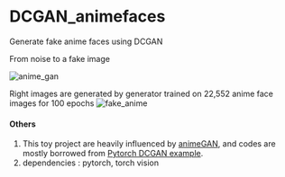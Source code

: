 # DCGAN_animefaces
Generate fake anime faces using DCGAN



From noise to a fake image

![anime_gan](https://user-images.githubusercontent.com/48699654/157574318-69e337c0-27d4-4b55-bc8f-fc80cf131e22.gif)



Right images are generated by generator trained on 22,552 anime face images for 100 epochs
![fake_anime](https://user-images.githubusercontent.com/48699654/157474850-a808c4fc-84cd-4db3-87f1-ed556eccfa2c.png)


#### Others
1. This toy project are heavily influenced by [animeGAN](https://github.com/jayleicn/animeGAN), and codes are mostly borrowed from [Pytorch DCGAN example](https://pytorch.org/tutorials/beginner/dcgan_faces_tutorial.html).
2. dependencies : pytorch, torch vision
